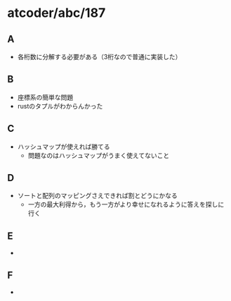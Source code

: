 # atcoder/abc/187

 ## A
 - 各桁数に分解する必要がある（3桁なので普通に実装した）
 
 ## B
 - 座標系の簡単な問題
 - rustのタプルがわからんかった
 
 ## C
 - ハッシュマップが使えれば勝てる
    - 問題なのはハッシュマップがうまく使えてないこと
 
 ## D
 - ソートと配列のマッピングさえできれば割とどうにかなる
   - 一方の最大利得から，もう一方がより幸せになれるように答えを探しに行く
 
 ## E
 - 
 
 ## F
 - 
 

